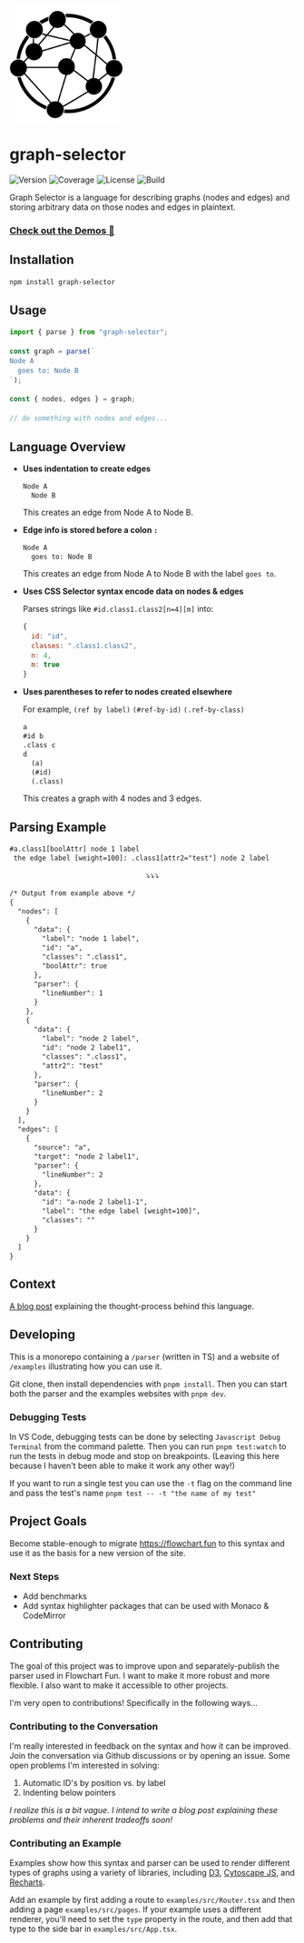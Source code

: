 <img src="https://raw.githubusercontent.com/tone-row/graph-selector/main/examples/public/graph-selector-logo.png" width="200" />

# graph-selector

![Version](https://img.shields.io/npm/v/graph-selector)
![Coverage](https://img.shields.io/codecov/c/github/tone-row/graph-selector)
![License](https://img.shields.io/github/license/tone-row/graph-selector)
![Build](https://img.shields.io/github/checks-status/tone-row/graph-selector/main)

Graph Selector is a language for describing graphs (nodes and edges) and storing arbitrary data on those nodes and edges in plaintext.

### [Check out the Demos 💫](http://graph-selector-syntax.tone-row.com/)

## Installation

```bash
npm install graph-selector
```

## Usage

```js
import { parse } from "graph-selector";

const graph = parse(`
Node A
  goes to: Node B
`);

const { nodes, edges } = graph;

// do something with nodes and edges...
```

## Language Overview

- **Uses indentation to create edges**

  ```
  Node A
    Node B
  ```

  This creates an edge from Node A to Node B.

- **Edge info is stored before a colon `:`**

  ```
  Node A
    goes to: Node B
  ```

  This creates an edge from Node A to Node B with the label `goes to`.

- **Uses CSS Selector syntax encode data on nodes & edges**

  Parses strings like `#id.class1.class2[n=4][m]` into:

  ```js
  {
    id: "id",
    classes: ".class1.class2",
    n: 4,
    m: true
  }
  ```

- **Uses parentheses to refer to nodes created elsewhere**

  For example, `(ref by label)` `(#ref-by-id)` `(.ref-by-class)`

  ```
  a
  #id b
  .class c
  d
    (a)
    (#id)
    (.class)
  ```

  This creates a graph with 4 nodes and 3 edges.

## Parsing Example

```
#a.class1[boolAttr] node 1 label
 the edge label [weight=100]: .class1[attr2="test"] node 2 label
```

<center>⤵️⤵️⤵️</center>

```jsonc
/* Output from example above */
{
  "nodes": [
    {
      "data": {
        "label": "node 1 label",
        "id": "a",
        "classes": ".class1",
        "boolAttr": true
      },
      "parser": {
        "lineNumber": 1
      }
    },
    {
      "data": {
        "label": "node 2 label",
        "id": "node 2 label1",
        "classes": ".class1",
        "attr2": "test"
      },
      "parser": {
        "lineNumber": 2
      }
    }
  ],
  "edges": [
    {
      "source": "a",
      "target": "node 2 label1",
      "parser": {
        "lineNumber": 2
      },
      "data": {
        "id": "a-node 2 label1-1",
        "label": "the edge label [weight=100]",
        "classes": ""
      }
    }
  ]
}
```

## Context

[A blog post](https://tone-row.com/blog/graph-syntax-css-selectors) explaining the thought-process behind this language.

## Developing

This is a monorepo containing a `/parser` (written in TS) and a website of `/examples` illustrating how you can use it.

Git clone, then install dependencies with `pnpm install`. Then you can start both the parser and the examples websites with `pnpm dev`.

### Debugging Tests

In VS Code, debugging tests can be done by selecting `Javascript Debug Terminal` from the command palette. Then you can run `pnpm test:watch` to run the tests in debug mode and stop on breakpoints. (Leaving this here because I haven't been able to make it work any other way!)

If you want to run a single test you can use the `-t` flag on the command line and pass the test's name `pnpm test -- -t "the name of my test"`

## Project Goals

Become stable-enough to migrate https://flowchart.fun to this syntax and use it as the basis for a new version of the site.

### Next Steps

- Add benchmarks
- Add syntax highlighter packages that can be used with Monaco & CodeMirror

## Contributing

The goal of this project was to improve upon and separately-publish the parser used in Flowchart Fun. I want to make it more robust and more flexible. I also want to make it accessible to other projects.

I'm very open to contributions! Specifically in the following ways...

### Contributing to the Conversation

I'm really interested in feedback on the syntax and how it can be improved. Join the conversation via Github discussions or by opening an issue. Some open problems I'm interested in solving:

1. Automatic ID's by position vs. by label
1. Indenting below pointers

_I realize this is a bit vague. I intend to write a blog post explaining these problems and their inherent tradeoffs soon!_

### Contributing an Example

Examples show how this syntax and parser can be used to render different types of graphs using a variety of libraries, including [D3](https://d3js.org/), [Cytoscape JS](https://js.cytoscape.org/), and [Recharts](https://recharts.org/).

Add an example by first adding a route to `examples/src/Router.tsx` and then adding a page `examples/src/pages`. If your example uses a different renderer, you'll need to set the `type` property in the route, and then add that type to the side bar in `examples/src/App.tsx`.
